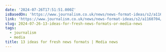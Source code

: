```yaml
---
date: '2024-07-26T17:51:51.000Z'
isBasedOn: 'https://www.journalism.co.uk/news/news-format-ideas/s2/a1160704/'
link: 'https://www.journalism.co.uk/news/news-format-ideas/s2/a1160704/'
slug: 2024-07-26-13-ideas-for-fresh-news-formats-or-media-news
tags:
  - journalism
  - media
title: 13 ideas for fresh news formats | Media news
---
```

 
